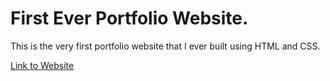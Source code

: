 # First Ever Portfolio Website.

This is the very first portfolio website that I ever built using HTML and CSS.


[Link to Website](https://jaked57.github.io/)

